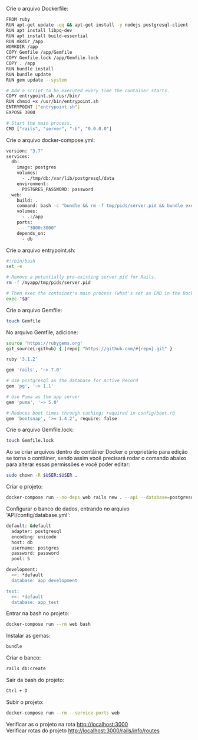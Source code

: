 Crie o arquivo Dockerfile:
```sh
FROM ruby
RUN apt-get update -qq && apt-get install -y nodejs postgresql-client
RUN apt install libpq-dev
RUN apt install build-essential
RUN mkdir /app
WORKDIR /app
COPY Gemfile /app/Gemfile
COPY Gemfile.lock /app/Gemfile.lock
COPY . /app
RUN bundle install
RUN bundle update
RUN gem update --system

# Add a script to be executed every time the container starts.
COPY entrypoint.sh /usr/bin/
RUN chmod +x /usr/bin/entrypoint.sh
ENTRYPOINT ["entrypoint.sh"]
EXPOSE 3000

# Start the main process.
CMD ["rails", "server", "-b", "0.0.0.0"]
```
Crie o arquivo docker-compose.yml:
```sh
version: "3.7"
services:
  db:
    image: postgres
    volumes:
      - ./tmp/db:/var/lib/postgresql/data
    environment:
      POSTGRES_PASSWORD: password
  web:
    build: .
    command: bash -c "bundle && rm -f tmp/pids/server.pid && bundle exec rails s -p 3000 -b '0.0.0.0'"
    volumes:
      - .:/app
    ports:
      - "3000:3000"
    depends_on:
      - db
```
Crie o arquivo entrypoint.sh:
```sh
#!/bin/bash
set -e

# Remove a potentially pre-existing server.pid for Rails.
rm -f /myapp/tmp/pids/server.pid

# Then exec the container's main process (what's set as CMD in the Dockerfile).
exec "$@"
```
Crie o arquivo Gemfile:
```sh
touch Gemfile
```
No arquivo Gemfile, adicione:
```sh
source 'https://rubygems.org'
git_source(:github) { |repo| "https://github.com/#{repo}.git" }

ruby '3.1.2'

gem 'rails', '~> 7.0'

# Use postgresql as the database for Active Record
gem 'pg', '~> 1.1'

# Use Puma as the app server
gem 'puma', '~> 5.0'

# Reduces boot times through caching; required in config/boot.rb
gem 'bootsnap', '>= 1.4.2', require: false
```
Crie o arquivo Gemfile.lock:
```sh
touch Gemfile.lock
```
Ao se criar arquivos dentro do contâiner Docker o proprietário para edição se torna o contâiner, sendo assim você precisará rodar o comando abaixo para alterar essas permissões e você poder editar:
```sh
sudo chown -R $USER:$USER .
```
Criar o projeto:
```sh
docker-compose run --no-deps web rails new . --api --database=postgresql
```
Configurar o banco de dados, entrando no arquivo 'API/config/database.yml':
```sh
default: &default
  adapter: postgresql
  encoding: unicode
  host: db
  username: postgres
  password: password
  pool: 5

development:
  <<: *default
  database: app_development

test:
  <<: *default
  database: app_test
```

Entrar na bash no projeto:
```sh
docker-compose run --rm web bash
```
Instalar as gemas:
```sh
bundle
```
Criar o banco:
```sh
rails db:create
```
Sair da bash do projeto:
```sh
Ctrl + D
```
Subir o projeto:
```sh
docker-compose run --rm --service-ports web
```
Verificar as o projeto na rota [http://localhost:3000](http://localhost:3000)  
Verificar rotas do projeto [http://localhost:3000/rails/info/routes](http://localhost:3000/rails/info/routes)  
